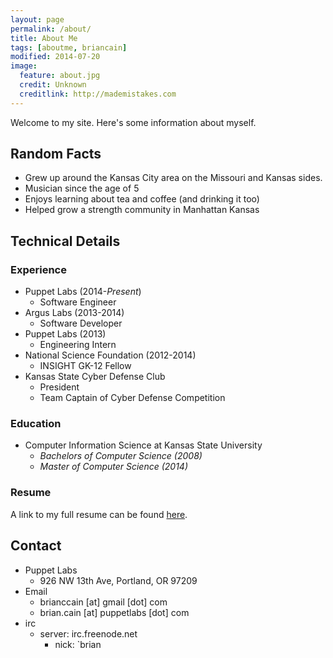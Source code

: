 ```yaml
---
layout: page
permalink: /about/
title: About Me
tags: [aboutme, briancain]
modified: 2014-07-20
image:
  feature: about.jpg
  credit: Unknown
  creditlink: http://mademistakes.com
---
```


Welcome to my site. Here's some information about myself.

## Random Facts

- Grew up around the Kansas City area on the Missouri and Kansas sides.
- Musician since the age of 5
- Enjoys learning about tea and coffee (and drinking it too)
- Helped grow a strength community in Manhattan Kansas

## Technical Details

### Experience

- Puppet Labs (2014-_Present_)
  + Software Engineer
- Argus Labs (2013-2014)
  + Software Developer
- Puppet Labs (2013)
  + Engineering Intern
- National Science Foundation (2012-2014)
  + INSIGHT GK-12 Fellow
- Kansas State Cyber Defense Club
  + President
  + Team Captain of Cyber Defense Competition

### Education

- Computer Information Science at Kansas State University
  + _Bachelors of Computer Science (2008)_
  + _Master of Computer Science (2014)_

### Resume

A link to my full resume can be found [here](https://dl.dropboxusercontent.com/u/20387923/briancain_resume.pdf).

## Contact

- Puppet Labs
  + 926 NW 13th Ave, Portland, OR 97209
- Email
  + brianccain [at] gmail [dot] com
  + brian.cain [at] puppetlabs [dot] com
- irc
  + server: irc.freenode.net
    - nick: `brian
